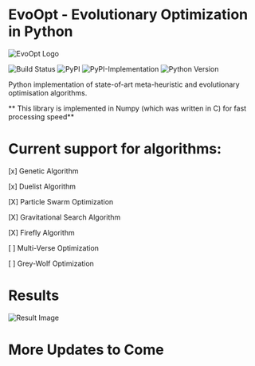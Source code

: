 # EvoOpt - Evolutionary Optimization in Python

![EvoOpt Logo](https://user-images.githubusercontent.com/19692103/58713060-1de5bc00-83c2-11e9-8213-bf69e3382321.jpg)

![Build Status](https://travis-ci.com/tsyet12/EvoOpt.svg?branch=master)
![PyPI](https://img.shields.io/pypi/v/EvoOpt.svg?color=green) 
![PyPI-Implementation](https://img.shields.io/pypi/implementation/EvoOpt.svg)
![Python Version](https://img.shields.io/pypi/pyversions/EvoOpt.svg)

Python implementation of state-of-art meta-heuristic and evolutionary optimisation algorithms. 

** This library is implemented in Numpy (which was written in C) for fast processing speed**



# Current support for algorithms:

[x] Genetic Algorithm

[x] Duelist Algorithm

[X] Particle Swarm Optimization

[X] Gravitational Search Algorithm

[X] Firefly Algorithm

[ ] Multi-Verse Optimization

[ ] Grey-Wolf Optimization


# Results
![Result Image](https://user-images.githubusercontent.com/19692103/58713291-892f8e00-83c2-11e9-8756-e27967c32453.png)


# More Updates to Come
